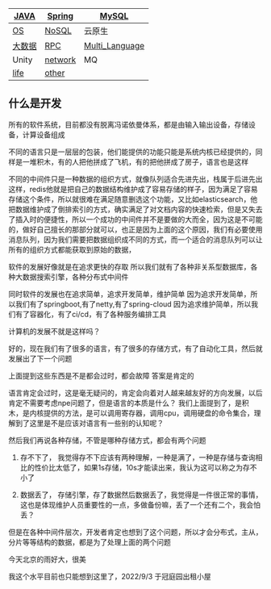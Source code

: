 | [JAVA](./java/README.md)       | [Spring](./spring/README.md)   | [MySQL](./mysql/README.md)                   |
| ------------------------------ | ------------------------------ | -------------------------------------------- |
| [OS](./unix/README.md)         | [NoSQL](./nosql/README.md)     | 云原生                                       |
| [大数据](./big_data/README.md) | [RPC](./rpc/README.md)         | [Multi_Language](./multi_language/README.md) |
| Unity                          | [network](./network/README.md) | MQ                                           |
| [life](./life/README.md)       | [other](./other/README.md)     |                                              |

## 什么是开发

所有的软件系统，目前都没有脱离冯诺依曼体系，都是由输入输出设备，存储设备，计算设备组成

不同的语言只是一层层的包装，他们能提供的功能只能是系统内核已经提供的，同样是一堆积木，有的人把他拼成了飞机，有的把他拼成了房子，语言也是这样

不同的中间件只是一种数据的组织方式，就像队列适合先进先出，栈属于后进先出这样，redis他就是把自己的数据结构维护成了容易存储的样子，因为满足了容易存储这个条件，所以就很难在满足随意删选这个功能，又比如elasticsearch，他把数据维护成了倒排索引的方式，确实满足了对文档内容的快速检索，但是又失去了插入时的便捷性，所以一个成功的中间件并不是要做的大而全，因为这是不可能的，做好自己擅长的那部分就可以，也正是因为上面的这个原因，我们有必要使用消息队列，因为我们需要把数据组织成不同的方式，而一个适合的消息队列可以让所有的组织方式都能获取到原始的数据，

软件的发展好像就是在追求更快的存取
所以我们就有了各种非关系型数据库，各种大数据搜索引擎，各种分布式中间件

同时软件的发展也在追求简单，追求开发简单，维护简单
因为追求开发简单，所以我们有了springboot,有了netty,有了spring-cloud
因为追求维护简单，所以我们有了容器化，有了ci/cd，有了各种服务编排工具

计算机的发展不就是这样吗？

好的，现在我们有了很多的语言，有了很多的存储方式，有了自动化工具，然后就发展出了下一个问题

上面提到这些东西是不是都会过时，都会故障
答案是肯定的

语言肯定会过时，这是毫无疑问的，肯定会向着对人越来越友好的方向发展，以后肯定不需要考虑npe问题了，但是语言的本质是什么？
我们上面提到了，是积木，是内核提供的方法，是可以调用寄存器，调用cpu，调用硬盘的命令集合，理解到了这里是不是应该对语言有一些别的认知呢？

然后我们再说各种存储，不管是哪种存储方式，都会有两个问题

1. 存不下了， 我觉得存不下应该有两种理解，一种是满了，一种是存储与查询相比的性价比太低了，如果1s存储，10s才能读出来，我认为这可以称之为存不小了

2. 数据丢了， 存储引擎，存了数据然后数据丢了，我觉得是一件很正常的事情，这也是体现维护人员重要性的一点，多做备份嘛，丢了一个还有二个，我会怕丢？

但是在各种中间件层次，开发者肯定也想到了这个问题，所以才会分布式，主从，分片等等结构的数据，都是为了处理上面的两个问题

今天北京的雨好大，很美

我这个水平目前也只能想到这里了，2022/9/3 于冠庭园出租小屋